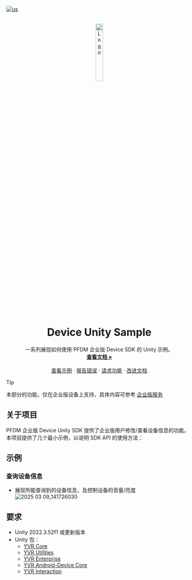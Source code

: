 [![us](https://img.shields.io/badge/lang-us-red.svg)](./README.md)

<!-- PROJECT LOGO -->
<br />
<div align="center">
  <a href="https://github.com/PlayForDreamDevelopers/DeviceSample-Unity">
    <img src="https://www.pfdm.cn/en/static/img/logo.2b1b07e.png" alt="Logo" width="20%">
  </a>

  <h1 align="center">Device Unity Sample </h1>

  <p align="center">
    一系列展现如何使用 PFDM 企业版 Device SDK 的 Unity 示例。
    <br />
    <a href="https://github.com/PlayForDreamDevelopers/DeviceSample-Unity/blob/main/README.zh.md"><strong>查看文档 »</strong></a>
    <br />
    <br />
    <a href="https://github.com/PlayForDreamDevelopers/DeviceSample-Unity#示例">查看示例</a>
    &middot;
    <a href="https://github.com/PlayForDreamDevelopers/DeviceSample-Unity/issues/new?template=bug_report.yml">报告错误</a>
    &middot;
    <a href="https://github.com/PlayForDreamDevelopers/DeviceSample-Unity/issues/new?template=feature_request.yml">请求功能</a>
    &middot;
    <a href="https://github.com/PlayForDreamDevelopers/DeviceSample-Unity/issues/new?template=documentation_update.yml">改进文档</a>
    
  </p>
</div>

> [!tip]
>
> 本部分的功能，仅在企业版设备上支持，具体内容可参考 [企业版服务](https://www.pfdm.cn/yvrdoc/biz/docs/0.Overview.html)

## 关于项目

PFDM 企业版 Device Unity SDK 提供了企业版用户修改/查看设备信息的功能。本项目提供了几个最小示例，以说明 SDK API 的使用方法：

## 示例

### 查询设备信息

- 展现所能查询到的设备信息，及控制设备的音量/亮度
  ![2025 03 09_141726030](https://github.com/user-attachments/assets/c1f3adf3-e354-43e3-907d-788d30ee435f)

## 要求

-   Unity 2022.3.52f1 或更新版本
-   Unity 包：
    -   [YVR Core](https://github.com/PlayForDreamDevelopers/com.yvr.core-mirror)
    -   [YVR Utilities](https://github.com/PlayForDreamDevelopers/com.yvr.Utilities-mirror)
    -   [YVR Enterprise](https://github.com/PlayForDreamDevelopers/com.yvr.enterprise-mirror)
    -   [YVR Android-Device Core](https://github.com/PlayForDreamDevelopers/com.yvr.android-device.core-mirror)
    -   [YVR Interaction](https://github.com/PlayForDreamDevelopers/com.yvr.interaction-mirror)
